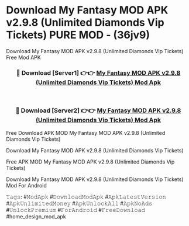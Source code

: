 # Download My Fantasy MOD APK v2.9.8 (Unlimited Diamonds Vip Tickets) PURE MOD - (36jv9)
Download My Fantasy MOD APK v2.9.8 (Unlimited Diamonds Vip Tickets) Free Mod APK

<div align="center">
<h3>🔴 Download [Server1] 👉👉 <a href="https://apk-comot.site?title=My_Fantasy_MOD_APK_v2.9.8_(Unlimited_Diamonds_Vip_Tickets)">My Fantasy MOD APK v2.9.8 (Unlimited Diamonds Vip Tickets) Mod Apk</a></h3><br>

<h3>🔴 Download [Server2] 👉👉 <a href="https://apk-comot.site?title=My_Fantasy_MOD_APK_v2.9.8_(Unlimited_Diamonds_Vip_Tickets)">My Fantasy MOD APK v2.9.8 (Unlimited Diamonds Vip Tickets) Mod Apk</a></h3>
</div>


Free Download APK MOD My Fantasy MOD APK v2.9.8 (Unlimited Diamonds Vip Tickets)

Download My Fantasy MOD APK v2.9.8 (Unlimited Diamonds Vip Tickets) 

Free APK MOD My Fantasy MOD APK v2.9.8 (Unlimited Diamonds Vip Tickets) 

Download My Fantasy MOD APK v2.9.8 (Unlimited Diamonds Vip Tickets) Mod For Android

𝚃𝚊𝚐𝚜: #𝙼𝚘𝚍𝙰𝚙𝚔 #𝙳𝚘𝚠𝚗𝚕𝚘𝚊𝚍𝙼𝚘𝚍𝙰𝚙𝚔 #𝙰𝚙𝚔𝙻𝚊𝚝𝚎𝚜𝚝𝚅𝚎𝚛𝚜𝚒𝚘𝚗 #𝙰𝚙𝚔𝚄𝚗𝚕𝚒𝚖𝚒𝚝𝚎𝚍𝙼𝚘𝚗𝚎𝚢 #𝙰𝚙𝚔𝚄𝚗𝚕𝚘𝚌𝚔𝙰𝚕𝚕 #𝙰𝚙𝚔𝙽𝚘𝙰𝚍𝚜 #𝚄𝚗𝚕𝚘𝚌𝚔𝙿𝚛𝚎𝚖𝚒𝚞𝚖 #𝙵𝚘𝚛𝙰𝚗𝚍𝚛𝚘𝚒𝚍 #𝙵𝚛𝚎𝚎𝙳𝚘𝚠𝚗𝚕𝚘𝚊𝚍 #home_design_mod_apk